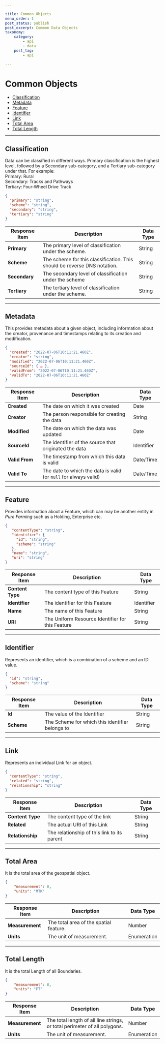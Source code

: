 ```yaml
---

title: Common Objects
menu_order: 1
post_status: publish
post_excerpt: Common Data Objects
taxonomy:
    category:
        - api
        - data
    post_tag:
        - api

---
```


# Common Objects

- [Classification](#classification)
- [Metadata](#metadata)
- [Feature](#feature)
- [Identifier](#identifier)
- [Link](#link)
- [Total Area](#total-area)
- [Total Length](#total-length)

---

## Classification

Data can be classified in different ways. Primary classification is the highest level, followed by a Secondary sub-category, and a Tertiary sub-category under that.
For example:  
Primary: Rural  
Secondary: Tracks and Pathways  
Tertiary: Four-Wheel Drive Track  

```json
{
  "primary": "string",
  "scheme": "string",
  "secondary": "string",
  "tertiary": "string"
}
```

| Response Item | Description | Data Type |
| ------------- | ----------- | --------- |
| **Primary** | The primary level of classification under the scheme. | String |
| **Scheme** | The scheme for this classification. This should be reverse DNS notation. | String |
| **Secondary** | The secondary level of classification under the scheme | String |
| **Tertiary** | The tertiary level of classification under the scheme. | String |

---

## Metadata

This provides metadata about a given object, including information about the creator, provenance and timestamps relating to its creation and modification.

```json
{ 
  "created": "2022-07-06T10:11:21.460Z", 
  "creator": "string", 
  "modified": "2022-07-06T10:11:21.460Z", 
  "sourceId": { … }, 
  "validFrom": "2022-07-06T10:11:21.460Z", 
  "validTo": "2022-07-06T10:11:21.460Z" 
} 
```

| Response Item | Description | Data Type |
| ------------- | ----------- | --------- |
| **Created** | The date on which it was created | Date |
| **Creator** | The person responsible for creating the data | String |
| **Modified** | The date on which the data was updated | Date |
| **SourceId** | The identifier of the source that originated the data | Identifier |
| **Valid From** | The timestamp from which this data is valid | Date/Time |
| **Valid To** | The date to which the data is valid (or `null` for always valid) | Date/Time |

---

## Feature

Provides information about a Feature, which can may be another entity in *Pure Farming* such as a Holding, Enterprise etc.

```json
{ 
   "contentType": "string", 
   "identifier": { 
     "id": "string", 
     "scheme": "string" 
   }, 
   "name": "string", 
   "uri": "string" 
} 
```

| Response Item | Description | Data Type |
| ------------- | ----------- | --------- |
| **Content Type** | The content type of this Feature | String |
| **Identifier** | The identifier for this Feature | Identifier |
| **Name** | The name of this Feature | String |
| **URI** | The Uniform Resource Identifier for this Feature | String |

---

## Identifier

Represents an identifier, which is a combination of a scheme and an ID value.

```json
{ 
  "id": "string", 
  "scheme": "string" 
} 
```

| Response Item | Description | Data Type |
| ------------- | ----------- | --------- |
| **Id** | The value of the Identifier | String |
| **Scheme** | The Scheme for which this identifier belongs to | String |

---

## Link

Represents an individual Link for an object.

```json
{ 
  "contentType": "string", 
  "related": "string", 
  "relationship": "string" 
} 
```

| Response Item | Description | Data Type |
| ------------- | ----------- | --------- |
| **Content Type** | The content type of the link | String |
| **Related** | The actual URI of this Link | String |
| **Relationship** | The relationship of this link to its parent | String |

---

## Total Area

It is the total area of the geospatial object. 

```json
{
    "measurement": 0,
    "units": "MTK"
}
```

| Response Item | Description | Data Type |
| ------------- | ----------- | --------- |
| **Measurement** | The total area of the spatial feature. | Number |
| **Units** | The unit of measurement. | Enumeration |

---

## Total Length

It is the total Length of all Boundaries.

```json
{
    "measurement": 0,
    "units": "FT"
}
```

| Response Item | Description | Data Type |
| ------------- | ----------- | --------- |
| **Measurement** | The total length of all line strings, or total perimeter of all polygons. | Number |
| **Units** | The unit of measurement. | Enumeration |
